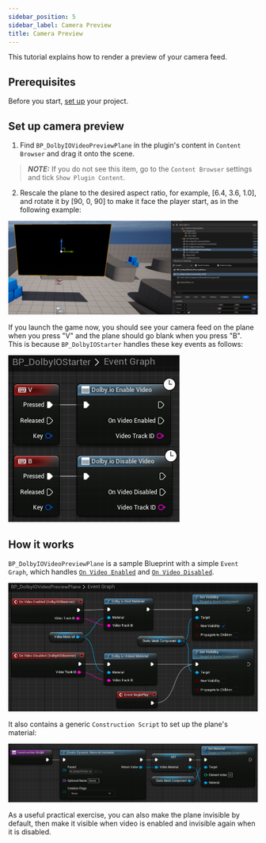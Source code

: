 ```yaml
---
sidebar_position: 5
sidebar_label: Camera Preview
title: Camera Preview
---
```


This tutorial explains how to render a preview of your camera feed.

## Prerequisites

Before you start, [set up](common-setup) your project.

## Set up camera preview

1. Find `BP_DolbyIOVideoPreviewPlane` in the plugin's content in `Content Browser` and drag it onto the scene.

> **_NOTE:_** If you do not see this item, go to the `Content Browser` settings and tick `Show Plugin Content`.

2. Rescale the plane to the desired aspect ratio, for example, [6.4, 3.6, 1.0], and rotate it by [90, 0, 90] to make it face the player start, as in the following example:

![](../../static/img/video-plane-result.png)

If you launch the game now, you should see your camera feed on the plane when you press "V" and the plane should go blank when you press "B". This is because `BP_DolbyIOStarter` handles these key events as follows:

![](../../static/img/camera-preview-toggle.png)

## How it works

`BP_DolbyIOVideoPreviewPlane` is a sample Blueprint with a simple `Event Graph`, which handles [`On Video Enabled`](../blueprints/Events/on-video-enabled) and [`On Video Disabled`](../blueprints/Events/on-video-enabled).

![](../../static/img/camera-preview-eg.png)

It also contains a generic `Construction Script` to set up the plane's material:

![](../../static/img/video-plane-cs.png)

As a useful practical exercise, you can also make the plane invisible by default, then make it visible when video is enabled and invisible again when it is disabled.

